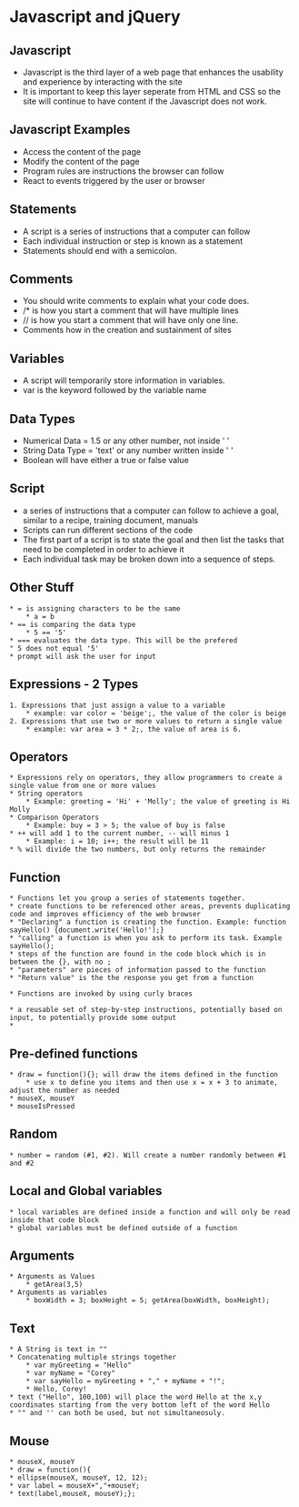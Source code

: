 # Javascript and jQuery

## Javascript
 * Javascript is the third layer of a web page that enhances the usability and experience by interacting with the site
 * It is important to keep this layer seperate from HTML and CSS so the site will continue to have content if the Javascript does not work.

## Javascript Examples
 * Access the content of the page
 * Modify the content of the page
 * Program rules are instructions the browser can follow
 * React to events triggered by the user or browser

## Statements
 * A script is a series of instructions that a computer can follow
 * Each individual instruction or step is known as a statement
 * Statements should end with a semicolon.

## Comments
 * You should write comments to explain what your code does.
 * /* is how you start a comment that will have multiple lines
 * // is how you start a comment that will have only one line.
 * Comments how in the creation and sustainment of sites

## Variables
 * A script will temporarily store information in variables.
 * var is the keyword followed by the variable name

## Data Types
 * Numerical Data = 1.5 or any other number, not inside ' ' 
 * String Data Type = 'text' or any number written inside ' '
 * Boolean will have either a true or false value

 ## Script
 * a series of instructions that a computer can follow to achieve a goal, similar to a recipe, training document, manuals
 * Scripts can run different sections of the code
 * The first part of a script is to state the goal and then list the tasks that need to be completed in order to achieve it
 * Each individual task may be broken down into a sequence of steps.


## Other Stuff
    * = is assigning characters to be the same
        * a = b
    * == is comparing the data type
        * 5 == '5'
    * === evaluates the data type. This will be the prefered
    " 5 does not equal '5'
    * prompt will ask the user for input  

## Expressions - 2 Types
    1. Expressions that just assign a value to a variable
        * example: var color = 'beige';, the value of the color is beige
    2. Expressions that use two or more values to return a single value
        * example: var area = 3 * 2;, the value of area is 6.

## Operators
    * Expressions rely on operators, they allow programmers to create a single value from one or more values
    * String operators
        * Example: greeting = 'Hi' + 'Molly'; the value of greeting is Hi Molly
    * Comparison Operators
        * Example: buy = 3 > 5; the value of buy is false
    * ++ will add 1 to the current number, -- will minus 1
        * Example: i = 10; i++; the result will be 11
    * % will divide the two numbers, but only returns the remainder 

## Function
    * Functions let you group a series of statements together.
    * create functions to be referenced other areas, prevents duplicating code and improves efficiency of the web browser
    * "Declaring" a function is creating the function. Example: function sayHello() {document.write('Hello!');}
    * "calling" a function is when you ask to perform its task. Example sayHello();
    * steps of the function are found in the code block which is in between the {}, with no ;
    * "parameters" are pieces of information passed to the function
    * "Return value" is the the response you get from a function
    
    * Functions are invoked by using curly braces
    
    * a reusable set of step-by-step instructions, potentially based on input, to potentially provide some output
    * 

## Pre-defined functions
    * draw = function(){}; will draw the items defined in the function
        * use x to define you items and then use x = x + 3 to animate, adjust the number as needed
    * mouseX, mouseY
    * mouseIsPressed

## Random
    * number = random (#1, #2). Will create a number randomly between #1 and #2

## Local and Global variables
    * local variables are defined inside a function and will only be read inside that code block
    * global variables must be defined outside of a function

## Arguments
    * Arguments as Values
        * getArea(3,5)
    * Arguments as variables
        * boxWidth = 3; boxHeight = 5; getArea(boxWidth, boxHeight);  

## Text
    * A String is text in ""
    * Concatenating multiple strings together
        * var myGreeting = "Hello"
        * var myName = "Corey"
        * var sayHello = myGreeting + "," + myName + "!"; 
        * Hello, Corey!
    * text ("Hello", 100,100) will place the word Hello at the x,y coordinates starting from the very bottom left of the word Hello
    * "" and '' can both be used, but not simultaneosuly. 

## Mouse
    * mouseX, mouseY
    * draw = function(){
    * ellipse(mouseX, mouseY, 12, 12); 
    * var label = mouseX+","+mouseY;
    * text(label,mouseX, mouseY);};

